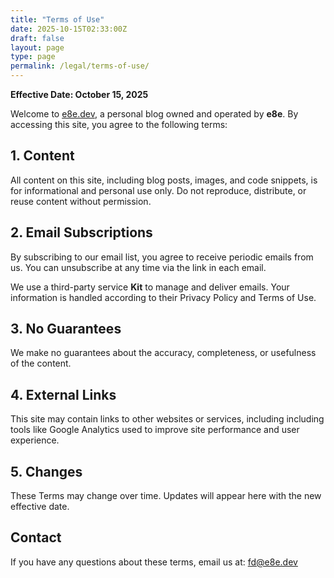 ```yaml
---
title: "Terms of Use"
date: 2025-10-15T02:33:00Z
draft: false
layout: page
type: page
permalink: /legal/terms-of-use/
---
```


**Effective Date: October 15, 2025**

Welcome to <a href="https://e8e.dev" target="_blank" rel="noopener">e8e.dev</a>, a personal blog owned and operated by **e8e**. By accessing this site, you agree to the following terms:

## 1. Content

All content on this site, including blog posts, images, and code snippets, is for informational and personal use only. Do not reproduce, distribute, or reuse content without permission.

## 2. Email Subscriptions

By subscribing to our email list, you agree to receive periodic emails from us. You can unsubscribe at any time via the link in each email.

We use a third-party service **Kit** to manage and deliver emails. Your information is handled according to their Privacy Policy and Terms of Use.

## 3. No Guarantees

We make no guarantees about the accuracy, completeness, or usefulness of the content.

## 4. External Links

This site may contain links to other websites or services, including including tools like Google Analytics used to improve site performance and user experience.

## 5. Changes

These Terms may change over time. Updates will appear here with the new effective date.

## Contact

If you have any questions about these terms, email us at: [fd@e8e.dev](mailto:fd@e8e.dev)